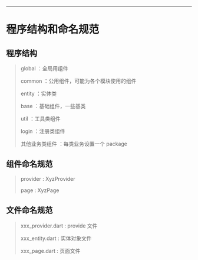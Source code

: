 ---
# 程序结构和命名规范

## 程序结构

> global ：全局用组件
>
> common ：公用组件，可能为各个模块使用的组件
>
> entity ：实体类
>
> base ：基础组件，一些基类
>
> util ：工具类组件
>
> login ：注册类组件
>
> 其他业务类组件 ：每类业务设置一个 package

## 组件命名规范

> provider : XyzProvider
> 
> page : XyzPage

## 文件命名规范

> xxx_provider.dart : provide 文件
>
> xxx_entity.dart : 实体对象文件
> 
> xxx_page.dart : 页面文件


